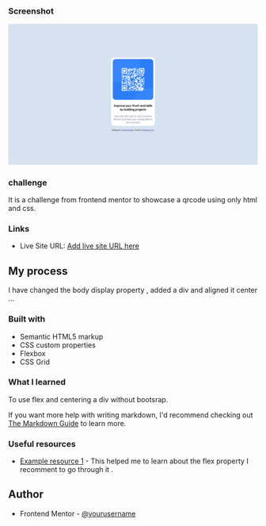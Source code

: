 
### Screenshot

![Screenshot image](images/Screenshot%20.jpg)

### challenge

It is a challenge from frontend mentor[](https://www.frontendmentor.io) to showcase a qrcode using only html and css.


### Links

- Live Site URL: [Add live site URL here]()

## My process

I have changed the body display property , added a div and aligned it center ...



### Built with

- Semantic HTML5 markup
- CSS custom properties
- Flexbox
- CSS Grid




### What I learned


To use flex and centering a div without bootsrap.

If you want more help with writing markdown, I'd recommend checking out [The Markdown Guide](https://www.markdownguide.org/) to learn more.



### Useful resources

- [Example resource 1](https://dev.to/sarveshh/mastering-css-flexbox-from-basics-to-advanced-techniques-1foe) - This helped me to learn about the flex property I recomment to go through it .




## Author

- Frontend Mentor - [@yourusername](https://www.frontendmentor.io/profile/MohamedAliyarAR)


